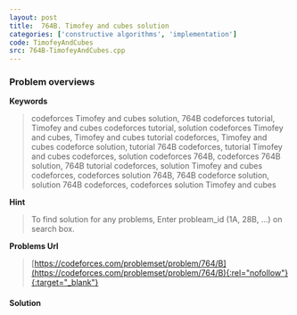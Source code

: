 ```yaml
---
layout: post
title:  764B. Timofey and cubes solution
categories: ['constructive algorithms', 'implementation']
code: TimofeyAndCubes
src: 764B-TimofeyAndCubes.cpp
---
```

### **Problem overviews**

**Keywords**
> codeforces Timofey and cubes solution, 764B codeforces tutorial, Timofey and cubes codeforces tutorial, solution codeforces Timofey and cubes, Timofey and cubes tutorial codeforces, Timofey and cubes codeforce solution, tutorial 764B codeforces, tutorial Timofey and cubes codeforces, solution codeforces 764B, codeforces 764B solution, 764B tutorial codeforces, solution Timofey and cubes codeforces, codeforces solution 764B, 764B codeforce solution, solution 764B codeforces, codeforces solution Timofey and cubes

**Hint**
> To find solution for any problems, Enter probleam_id (1A, 28B, ...) on search box. 

**Problems Url**
> [https://codeforces.com/problemset/problem/764/B](https://codeforces.com/problemset/problem/764/B){:rel="nofollow"}{:target="_blank"}

#### **Solution**



